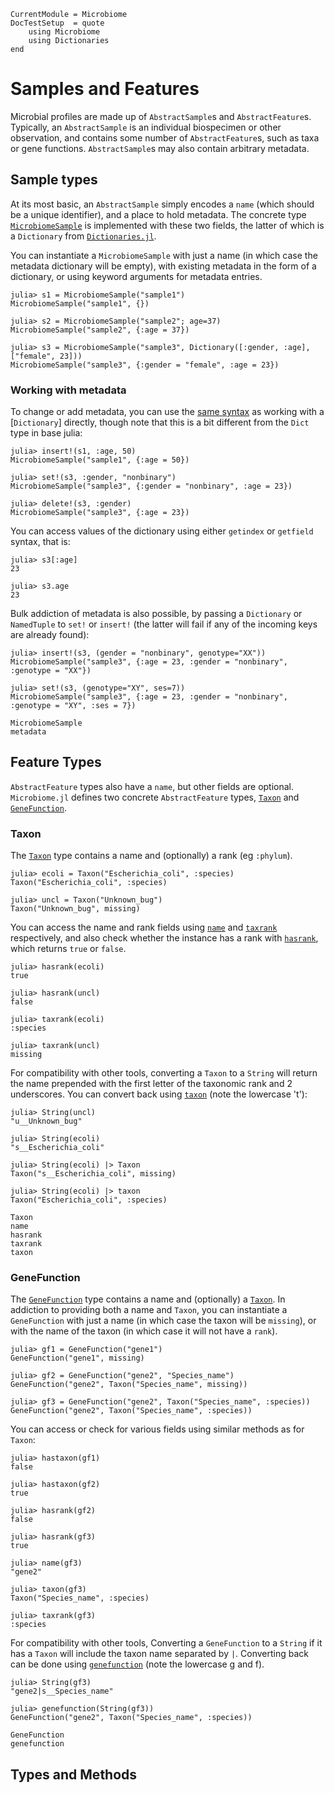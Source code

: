 ```@meta
CurrentModule = Microbiome
DocTestSetup  = quote
    using Microbiome
    using Dictionaries
end
```
# Samples and Features

Microbial profiles are made up of `AbstractSample`s and `AbstractFeature`s.
Typically, an `AbstractSample` is an individual biospecimen or other observation,
and contains some number of `AbstractFeature`s, such as taxa or gene functions.
`AbstractSample`s may also contain arbitrary metadata.

## Sample types

At its most basic, an `AbstractSample` simply encodes a `name`
(which should be a unique identifier), and a place to hold metadata.
The concrete type [`MicrobiomeSample`](@ref) is implemented with these two fields,
the latter of which is a `Dictionary` from [`Dictionaries.jl`](https://github.com/andyferris/Dictionaries.jl).

You can instantiate a `MicrobiomeSample` with just a name (in which case the metadata dictionary will be empty),
with existing metadata in the form of a dictionary,
or using keyword arguments for metadata entries.

```jldoctest sampletypes
julia> s1 = MicrobiomeSample("sample1")
MicrobiomeSample("sample1", {})

julia> s2 = MicrobiomeSample("sample2"; age=37)
MicrobiomeSample("sample2", {:age = 37})

julia> s3 = MicrobiomeSample("sample3", Dictionary([:gender, :age], ["female", 23]))
MicrobiomeSample("sample3", {:gender = "female", :age = 23})
```

### Working with metadata

To change or add metadata, you can use the [same syntax](https://github.com/andyferris/Dictionaries.jl#accessing-dictionaries)
as working with a [`Dictionary`] directly,
though note that this is a bit different from the `Dict` type in base julia:

```jldoctest sampletypes
julia> insert!(s1, :age, 50)
MicrobiomeSample("sample1", {:age = 50})

julia> set!(s3, :gender, "nonbinary")
MicrobiomeSample("sample3", {:gender = "nonbinary", :age = 23})

julia> delete!(s3, :gender)
MicrobiomeSample("sample3", {:age = 23})
```

You can access values of the dictionary using either `getindex`
or `getfield` syntax, that is:

```jldoctest sampletypes
julia> s3[:age]
23

julia> s3.age
23
```

Bulk addiction of metadata is also possible, by passing a `Dictionary` or `NamedTuple`
to `set!` or `insert!` (the latter will fail if any of the incoming keys are already found):

```jldoctest sampletypes
julia> insert!(s3, (gender = "nonbinary", genotype="XX"))
MicrobiomeSample("sample3", {:age = 23, :gender = "nonbinary", :genotype = "XX"})

julia> set!(s3, (genotype="XY", ses=7))
MicrobiomeSample("sample3", {:age = 23, :gender = "nonbinary", :genotype = "XY", :ses = 7})
```

```@docs
MicrobiomeSample
metadata
```

## Feature Types

`AbstractFeature` types also have a `name`, but other fields are optional.
`Microbiome.jl` defines two concrete `AbstractFeature` types, [`Taxon`](@ref) and [`GeneFunction`](@ref).


### Taxon

The [`Taxon`](@ref) type contains a name and (optionally) a rank (eg `:phylum`).

```jldoctest taxon
julia> ecoli = Taxon("Escherichia_coli", :species)
Taxon("Escherichia_coli", :species)

julia> uncl = Taxon("Unknown_bug")
Taxon("Unknown_bug", missing)
```

You can access the name and rank fields using [`name`](@ref) and [`taxrank`](@ref) respectively, and also check whether the instance
has a rank with [`hasrank`](@ref), which returns `true` or `false`.

```jldoctest taxon
julia> hasrank(ecoli)
true

julia> hasrank(uncl)
false

julia> taxrank(ecoli)
:species

julia> taxrank(uncl)
missing
```

For compatibility with other tools, converting a `Taxon` to a `String`
will return the name prepended with the first letter of the taxonomic rank
and 2 underscores.
You can convert back using [`taxon`](@ref) (note the lowercase 't'):

```jldoctest taxon
julia> String(uncl)
"u__Unknown_bug"

julia> String(ecoli)
"s__Escherichia_coli"

julia> String(ecoli) |> Taxon
Taxon("s__Escherichia_coli", missing)

julia> String(ecoli) |> taxon
Taxon("Escherichia_coli", :species)
```

```@docs
Taxon
name
hasrank
taxrank
taxon
```

### GeneFunction

The [`GeneFunction`](@ref) type contains a name and (optionally) a [`Taxon`](@ref).
In addiction to providing both a name and `Taxon`,
you can instantiate a `GeneFunction` with just a name (in which case the taxon will be `missing`),
or with the name of the taxon (in which case it will not have a `rank`).

```jldoctest genefunction
julia> gf1 = GeneFunction("gene1")
GeneFunction("gene1", missing)

julia> gf2 = GeneFunction("gene2", "Species_name")
GeneFunction("gene2", Taxon("Species_name", missing))

julia> gf3 = GeneFunction("gene2", Taxon("Species_name", :species))
GeneFunction("gene2", Taxon("Species_name", :species))
```

You can access or check for various fields using similar methods as for `Taxon`:

```jldoctest genefunction
julia> hastaxon(gf1)
false

julia> hastaxon(gf2)
true

julia> hasrank(gf2)
false

julia> hasrank(gf3)
true

julia> name(gf3)
"gene2"

julia> taxon(gf3)
Taxon("Species_name", :species)

julia> taxrank(gf3)
:species
```

For compatibility with other tools,
Converting a `GeneFunction` to a `String` if it has a `Taxon`
will include the taxon name separated by `|`.
Converting back can be done using [`genefunction`](@ref)
(note the lowercase g and f).

```jldoctest genefunction
julia> String(gf3)
"gene2|s__Species_name"

julia> genefunction(String(gf3))
GeneFunction("gene2", Taxon("Species_name", :species))
```

```@docs
GeneFunction
genefunction
```

## Types and Methods

